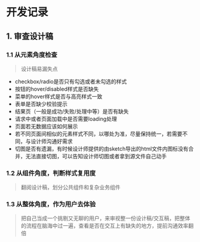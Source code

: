 # 开发记录

## 1. 审查设计稿

### 1.1 从元素角度检查

> 设计稿易漏失点

+ checkbox/radio是否只有勾选或者未勾选的样式
+ 按钮的hover/disabled样式是否缺失
+ 菜单的hover样式是否与高亮样式一致
+ 表单是否缺少校验提示
+ 结果页（一般是成功/失败/处理中等）是否有缺失
+ 请求中或者页面加载中是否需要loading处理
+ 页面若无数据应该如何展示
+ 若不同页面间相似的元素样式不同，以哪处为准，尽量保持统一，若需要不同，与设计师沟通好需求
+ 切图是否有遗漏，有时候设计师提供的由sketch导出的html文件内图标没有合并，无法直接切图，可以告知设计师切图或者拿到源文件自己动手

### 1.2 从组件角度，判断样式复用度

> 翻阅设计稿，划分公共组件和复杂业务组件

### 1.3 从整体角度，作为用户去体验

> 把自己当成一个挑剔又无聊的用户，来审视整一份设计稿/交互稿，把整体的流程在脑海中过一遍，查看是否在交互上有缺失的地方，提前沟通效率翻倍

